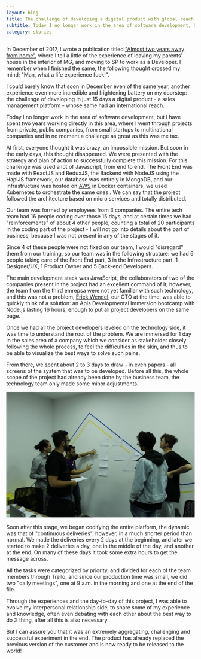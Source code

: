 ```yaml
---
layout: blog
title: The challenge of developing a digital product with global reach in 15 days
subtitle: Today I no longer work in the area of software development, but I have spent two years working directly in this area, where I went through projects from private, public companies, from small startups to multinational companies and in no moment a challenge as great as this was me tax...
category: stories
---
```


In December of 2017, I wrote a publication titled ["Almost two years away from home"](https://www.linkedin.com/pulse/quase-dois-anos-longe-de-casa-heitor-gouv%C3%AAa/), where I tell a little of the experience of leaving my parents' house in the interior of MG, and moving to SP to work as a Developer. I remember when I finished the same, the following thought crossed my mind: "Man, what a life experience fuck!".

I could barely know that soon in December even of the same year, another experience even more incredible and frightening battery on my doorstep: the challenge of developing in just 15 days a digital product - a sales management platform - whose same had an international reach.

Today I no longer work in the area of software development, but I have spent two years working directly in this area, where I went through projects from private, public companies, from small startups to multinational companies and in no moment a challenge as great as this was me tax.

At first, everyone thought it was crazy, an impossible mission. But soon in the early days, this thought disappeared. We were presented with the strategy and plan of action to successfully complete this mission. For this challenge was used a lot of Javascript, from end to end. The Front End was made with ReactJS and ReduxJS, the Backend with NodeJS using the HapiJS framework, our database was entirely in MongoDB, and our infrastructure was hosted on [AWS](https://aws.amazon.com/) in Docker containers, we used Kubernetes to orchestrate the same ones . We can say that the project followed the architecture based on micro services and totally distributed.

Our team was formed by employees from 3 companies. The entire tech team had 16 people coding over those 15 days, and at certain times we had "reinforcements" of about 4 other people, counting a total of 20 participants in the coding part of the project - I will not go into details about the part of business, because I was not present in any of the stages of it.

Since 4 of these people were not fixed on our team, I would "disregard" them from our training, so our team was in the following structure: we had 6 people taking care of the Front End part, 3 in the Infrastructure part, 1 Designer/UX, 1 Product Owner and 5 Back-end Developers.

The main development stack was JavaScript, the collaborators of two of the companies present in the project had an excellent command of it, however, the team from the third emrepsa were not yet familiar with such technology, and this was not a problem, [Erick Wendel](https://www.linkedin.com/in/erickwendel), our CTO at the time, was able to quickly think of a solution: an Apis Developmental Immersion bootcamp with Node.js lasting 16 hours, enough to put all project developers on the same page.

Once we had all the project developers leveled on the technology side, it was time to understand the root of the problem. We are immersed for 1 day in the sales area of a company which we consider as stakeholder closely following the whole process, to feel the difficulties in the skin, and thus to be able to visualize the best ways to solve such pains.

From there, we spent about 2 to 3 days to draw - in even papers - all screens of the system that was to be developed. Before all this, the whole scope of the project had already been done by the business team, the technology team only made some minor adjustments.

![Image](/images/posts/project.jpeg)

Soon after this stage, we began codifying the entire platform, the dynamic was that of "continuous deliveries", however, in a much shorter period than normal. We made the deliveries every 2 days at the beginning, and later we started to make 2 deliveries a day, one in the middle of the day, and another at the end. On many of these days it took some extra hours to get the message across.

All the tasks were categorized by priority, and divided for each of the team members through Trello, and since our production time was small, we did two "daily meetings", one at 9 a.m. in the morning and one at the end of the file.

Through the experiences and the day-to-day of this project, I was able to evolve my interpersonal relationship side, to share some of my experience and knowledge, often even debating with each other about the best way to do X thing, after all this is also necessary.

But I can assure you that it was an extremely aggregating, challenging and successful experiment in the end. The product has already replaced the previous version of the customer and is now ready to be released to the world!
